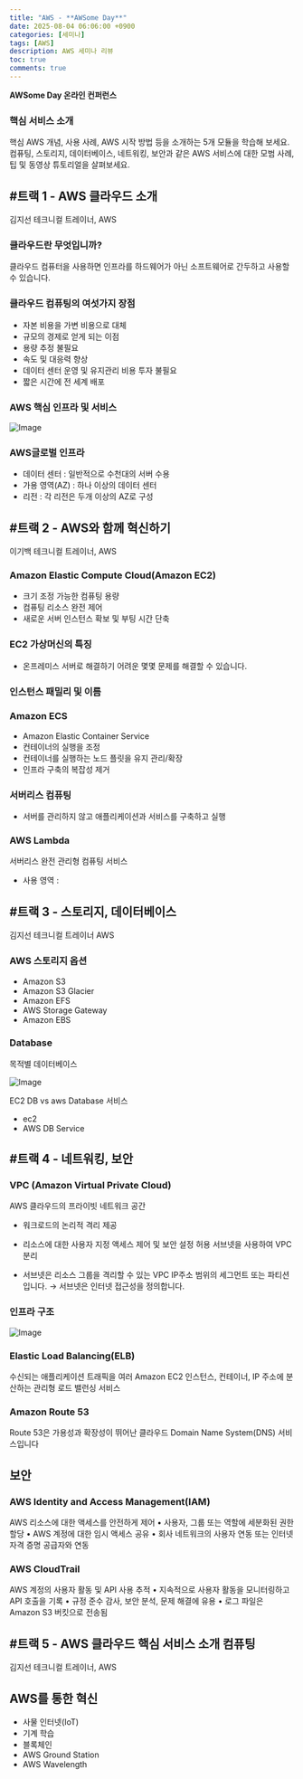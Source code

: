 ```yaml
---
title: "AWS - **AWSome Day**"
date: 2025-08-04 06:06:00 +0900
categories: [세미나]
tags: [AWS]
description: AWS 세미나 리뷰
toc: true
comments: true
---
```


**AWSome Day 온라인 컨퍼런스**

### **핵심 서비스 소개**

핵심 AWS 개념, 사용 사례, AWS 시작 방법 등을 소개하는 5개 모듈을 학습해 보세요. 컴퓨팅, 스토리지, 데이터베이스, 네트워킹, 보안과 같은 AWS 서비스에 대한 모범 사례, 팁 및 동영상 튜토리얼을 살펴보세요.

## <span style="color: blue_background;">**#트랙 1 - AWS 클라우드 소개**</span>

김지선 테크니컬 트레이너, AWS

### 클라우드란 무엇입니까?

클라우드 컴퓨터을 사용하면 인프라를 하드웨어가 아닌 소프트웨어로 간두하고 사용할 수 있습니다.

### 클라우드 컴퓨팅의 여섯가지 장점

- 자본 비용을 가변 비용으로 대체
- 규모의 경제로 얻게 되는 이점
- 용량 추정 불필요
- 속도 및 대응력 향상
- 데이터 센터 운영 및 유지관리 비용 투자 불필요
- 짧은 시간에 전 세계 배포
### AWS 핵심 인프라 및 서비스

![Image](https://prod-files-secure.s3.us-west-2.amazonaws.com/e6db513d-ec54-40ff-aa74-2487b0bcfe15/05ae4b91-1446-4983-91d8-1a3b5fd55fd9/aws%ED%95%B5%EC%8B%AC%EC%84%9C%EB%B9%84%EC%8A%A4.png?X-Amz-Algorithm=AWS4-HMAC-SHA256&X-Amz-Content-Sha256=UNSIGNED-PAYLOAD&X-Amz-Credential=ASIAZI2LB466VU2NH34C%2F20250804%2Fus-west-2%2Fs3%2Faws4_request&X-Amz-Date=20250804T071347Z&X-Amz-Expires=3600&X-Amz-Security-Token=IQoJb3JpZ2luX2VjEAcaCXVzLXdlc3QtMiJIMEYCIQD1Kb85Y5Hk8pwbj14G7S7l6JdbOCQH%2BI5SONTkYGbu0QIhAIsdu0MR2xzDZ5IR%2BsHCZ1nf96Se2XVjhsFs8uJcgTfhKv8DCEAQABoMNjM3NDIzMTgzODA1IgxneOX8Vom6yZUbC9sq3AO3FaDDIElLzno2OVF5bOIjWM8pxqo1Ul4Cjd9aqg%2BQ4fB8frt1RDsSkEh41Q%2FMDyVeHGKXMLFmPmylAq0tupoSZLjoGDB17X7plzmESkxmFJAAvUenBwzlAzA7RBXN0sikutGKc60xSHv5eJEqg6dNCdCtGIrzLqEeqOUOXTYtFzvxf7tDvi5QMiXytYC%2BrKn2MFXJbNOjTyW2keEqTXXnS8Lv2Ad%2BQ8MuUxFMpd5sNuNaSIT13UT3fR9L1hG54qiUjNLEgw26JJU61s4nqUR6aMyBahwW71MUbtHcYaA99uFQxIIFnG6%2FVkWB4s%2FfsyCBSIyXJhuJYdYV1x%2FOBE2u4WgmTO299gTnPLfwHXb78rnNVnwp%2FsgrFfUt1D1GD93rcTiPhVMLqVWUHIpRYqVdcTK65vLufJJ02X58phO6%2FK1iarBU6HXtz7VJGlWVfikkJqm1ytB9gWDiAFS0f26dNq8nKe5gsBibELnA%2BIFnvUgSJQBxCvlUdFy%2BncqdCoClQICjhgVxX4eqOAeRvDNcGIdrUtdu%2F5YSgEvfJqc5Fw%2BdznCO1OeztzXCxVjAoVkmOd1daKTgT3lqyiOErtBnHAIEu1QTE85BXLPpZm8%2BgumLyLJp%2BncSwtno5TDHtsHEBjqkAVlFiqM5zET41pCEIVO4IaSuR8v3fkom1vS2M3Ej1f5GOciqk%2BMe9qfwPx%2Fi9u6f6uLhWj6RIXDwIXMqaFSU1Pi2ZZa9KWVPw3MMynGDOx%2BdHMpc3YMDD1xgiBG%2FKAujyLmEoogb4%2FHb7YYBaRI7nsPcFj1kRDynlBBMNfcTZrb2ntXiPIwuJeND0x%2FjiYGfrgNNbFMVCyKNI1vFw1evNL8LsUFM&X-Amz-Signature=3d68c63dcb1ae12a78e3926fe620c01c468d8e4fb879580871bf235a19e2b6ea&X-Amz-SignedHeaders=host&x-amz-checksum-mode=ENABLED&x-id=GetObject)

### AWS글로벌 인프라 

- 데이터 센터 : 일반적으로 수천대의 서버 수용
- 가용 영역(AZ) : 하나 이상의 데이터 센터 
- 리전 : 각 리전은 두개 이상의 AZ로 구성
## <span style="color: blue_background;">#트랙 2 - AWS와 함께 혁신하기</span>

이기백 테크니컬 트레이너, AWS

### Amazon Elastic Compute Cloud(Amazon EC2)

- 크기 조정 가능한 컴퓨팅 용량
- 컴퓨팅 리소스 완전 제어
- 새로운 서버 인스턴스 확보 및 부팅 시간 단축
### EC2 가상머신의 특징

- 온프레미스 서버로 해결하기 어려운 몇몇 문제를 해결할 수 있습니다.
### 인스턴스 패밀리 및 이름

### Amazon ECS

- Amazon Elastic Container Service
- 컨테이너의 실행을 조정
- 컨테이너를 실행하는 노드 플릿을 유지 관리/확장
- 인프라 구축의 복잡성 제거
### 서버리스 컴퓨팅

- 서버를 관리하지 않고 애플리케이션과 서비스를 구축하고 실행
### AWS Lambda

서버리스 완전 관리형 컴퓨팅 서비스

- 사용 영역 :
## <span style="color: blue_background;">#트랙 3 - 스토리지, 데이터베이스</span>

김지선 테크니컬 트레이너 AWS

### AWS 스토리지 옵션

- Amazon S3
- Amazon S3 Glacier
- Amazon EFS
- AWS Storage Gateway
- Amazon EBS
### Database

목적별 데이터베이스

![Image](https://prod-files-secure.s3.us-west-2.amazonaws.com/e6db513d-ec54-40ff-aa74-2487b0bcfe15/89328deb-995e-450d-98e5-ffd8a466f532/awsDB%EB%AA%A9%EC%A0%81%EB%B3%84.png?X-Amz-Algorithm=AWS4-HMAC-SHA256&X-Amz-Content-Sha256=UNSIGNED-PAYLOAD&X-Amz-Credential=ASIAZI2LB466VU2NH34C%2F20250804%2Fus-west-2%2Fs3%2Faws4_request&X-Amz-Date=20250804T071347Z&X-Amz-Expires=3600&X-Amz-Security-Token=IQoJb3JpZ2luX2VjEAcaCXVzLXdlc3QtMiJIMEYCIQD1Kb85Y5Hk8pwbj14G7S7l6JdbOCQH%2BI5SONTkYGbu0QIhAIsdu0MR2xzDZ5IR%2BsHCZ1nf96Se2XVjhsFs8uJcgTfhKv8DCEAQABoMNjM3NDIzMTgzODA1IgxneOX8Vom6yZUbC9sq3AO3FaDDIElLzno2OVF5bOIjWM8pxqo1Ul4Cjd9aqg%2BQ4fB8frt1RDsSkEh41Q%2FMDyVeHGKXMLFmPmylAq0tupoSZLjoGDB17X7plzmESkxmFJAAvUenBwzlAzA7RBXN0sikutGKc60xSHv5eJEqg6dNCdCtGIrzLqEeqOUOXTYtFzvxf7tDvi5QMiXytYC%2BrKn2MFXJbNOjTyW2keEqTXXnS8Lv2Ad%2BQ8MuUxFMpd5sNuNaSIT13UT3fR9L1hG54qiUjNLEgw26JJU61s4nqUR6aMyBahwW71MUbtHcYaA99uFQxIIFnG6%2FVkWB4s%2FfsyCBSIyXJhuJYdYV1x%2FOBE2u4WgmTO299gTnPLfwHXb78rnNVnwp%2FsgrFfUt1D1GD93rcTiPhVMLqVWUHIpRYqVdcTK65vLufJJ02X58phO6%2FK1iarBU6HXtz7VJGlWVfikkJqm1ytB9gWDiAFS0f26dNq8nKe5gsBibELnA%2BIFnvUgSJQBxCvlUdFy%2BncqdCoClQICjhgVxX4eqOAeRvDNcGIdrUtdu%2F5YSgEvfJqc5Fw%2BdznCO1OeztzXCxVjAoVkmOd1daKTgT3lqyiOErtBnHAIEu1QTE85BXLPpZm8%2BgumLyLJp%2BncSwtno5TDHtsHEBjqkAVlFiqM5zET41pCEIVO4IaSuR8v3fkom1vS2M3Ej1f5GOciqk%2BMe9qfwPx%2Fi9u6f6uLhWj6RIXDwIXMqaFSU1Pi2ZZa9KWVPw3MMynGDOx%2BdHMpc3YMDD1xgiBG%2FKAujyLmEoogb4%2FHb7YYBaRI7nsPcFj1kRDynlBBMNfcTZrb2ntXiPIwuJeND0x%2FjiYGfrgNNbFMVCyKNI1vFw1evNL8LsUFM&X-Amz-Signature=1ad1834936bdffe3bc65a08e3fee6f42fd197de4e14fe1e9ed4c3f16337ccb7f&X-Amz-SignedHeaders=host&x-amz-checksum-mode=ENABLED&x-id=GetObject)

EC2 DB vs aws Database 서비스

- ec2 
- AWS DB Service
## <span style="color: blue_background;">#트랙 4 - 네트워킹, 보안</span>

### VPC (Amazon Virtual Private Cloud)

AWS 클라우드의 프라이빗 네트워크 공간

- 워크로드의 논리적 격리 제공
- 리소스에 대한 사용자 지정 액세스 제어 및 보안 설정 허용
서브넷을 사용하여 VPC분리

- 서브넷은 리소스 그룹을 격리할 수 있는 VPC IP주소 범위의 세그먼트 또는 파티션 입니다. → 서브넷은 인터넷 접근성을 정의합니다.
### 인프라 구조 

![Image](https://prod-files-secure.s3.us-west-2.amazonaws.com/e6db513d-ec54-40ff-aa74-2487b0bcfe15/b8f77bc1-7de7-4843-b3d7-01a3d2b3ec3d/aws_%EC%9D%B8%ED%94%84%EB%9D%BC_%EA%B5%AC%EC%A1%B0.png?X-Amz-Algorithm=AWS4-HMAC-SHA256&X-Amz-Content-Sha256=UNSIGNED-PAYLOAD&X-Amz-Credential=ASIAZI2LB466VU2NH34C%2F20250804%2Fus-west-2%2Fs3%2Faws4_request&X-Amz-Date=20250804T071347Z&X-Amz-Expires=3600&X-Amz-Security-Token=IQoJb3JpZ2luX2VjEAcaCXVzLXdlc3QtMiJIMEYCIQD1Kb85Y5Hk8pwbj14G7S7l6JdbOCQH%2BI5SONTkYGbu0QIhAIsdu0MR2xzDZ5IR%2BsHCZ1nf96Se2XVjhsFs8uJcgTfhKv8DCEAQABoMNjM3NDIzMTgzODA1IgxneOX8Vom6yZUbC9sq3AO3FaDDIElLzno2OVF5bOIjWM8pxqo1Ul4Cjd9aqg%2BQ4fB8frt1RDsSkEh41Q%2FMDyVeHGKXMLFmPmylAq0tupoSZLjoGDB17X7plzmESkxmFJAAvUenBwzlAzA7RBXN0sikutGKc60xSHv5eJEqg6dNCdCtGIrzLqEeqOUOXTYtFzvxf7tDvi5QMiXytYC%2BrKn2MFXJbNOjTyW2keEqTXXnS8Lv2Ad%2BQ8MuUxFMpd5sNuNaSIT13UT3fR9L1hG54qiUjNLEgw26JJU61s4nqUR6aMyBahwW71MUbtHcYaA99uFQxIIFnG6%2FVkWB4s%2FfsyCBSIyXJhuJYdYV1x%2FOBE2u4WgmTO299gTnPLfwHXb78rnNVnwp%2FsgrFfUt1D1GD93rcTiPhVMLqVWUHIpRYqVdcTK65vLufJJ02X58phO6%2FK1iarBU6HXtz7VJGlWVfikkJqm1ytB9gWDiAFS0f26dNq8nKe5gsBibELnA%2BIFnvUgSJQBxCvlUdFy%2BncqdCoClQICjhgVxX4eqOAeRvDNcGIdrUtdu%2F5YSgEvfJqc5Fw%2BdznCO1OeztzXCxVjAoVkmOd1daKTgT3lqyiOErtBnHAIEu1QTE85BXLPpZm8%2BgumLyLJp%2BncSwtno5TDHtsHEBjqkAVlFiqM5zET41pCEIVO4IaSuR8v3fkom1vS2M3Ej1f5GOciqk%2BMe9qfwPx%2Fi9u6f6uLhWj6RIXDwIXMqaFSU1Pi2ZZa9KWVPw3MMynGDOx%2BdHMpc3YMDD1xgiBG%2FKAujyLmEoogb4%2FHb7YYBaRI7nsPcFj1kRDynlBBMNfcTZrb2ntXiPIwuJeND0x%2FjiYGfrgNNbFMVCyKNI1vFw1evNL8LsUFM&X-Amz-Signature=db8a5e2faf8bb21f6922e0d963da48d8146f1bbe5c876603478ac8435bbddd15&X-Amz-SignedHeaders=host&x-amz-checksum-mode=ENABLED&x-id=GetObject)

### Elastic Load Balancing(ELB)

수신되는 애플리케이션 트래픽을 여러 Amazon EC2 인스턴스, 컨테이너, IP 주소에 분산하는 관리형 로드 밸런싱 서비스

### Amazon Route 53

Route 53은 가용성과 확장성이 뛰어난 클라우드 Domain Name System(DNS) 서비스입니다

## 보안

### AWS Identity and Access Management(IAM)

AWS 리소스에 대한 액세스를 안전하게 제어
    • 사용자, 그룹 또는 역할에 세분화된 권한 할당
    • AWS 계정에 대한 임시 액세스 공유
    • 회사 네트워크의 사용자 연동 또는 인터넷 자격 증명 공급자와 연동

### AWS CloudTrail

AWS 계정의 사용자 활동 및 API 사용 추적
    • 지속적으로 사용자 활동을 모니터링하고 API 호출을 기록
    • 규정 준수 감사, 보안 분석, 문제 해결에 유용
    • 로그 파일은 Amazon S3 버킷으로 전송됨

## <span style="color: blue_background;">#트랙 5 - AWS 클라우드 핵심 서비스 소개 컴퓨팅</span>

김지선 테크니컬 트레이너, AWS

## AWS를 통한 혁신

- 사물 인터넷(IoT)
- 기계 학습
- 블록체인
- AWS Ground Station
- AWS Wavelength

